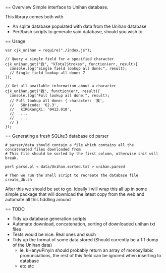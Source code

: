 == Overview
Simple interface to Unihan database.

This library comes both with
  - An sqlite database populated with data from the Unihan database
  - Perl/bash scripts to generate said database, should you wish to

== Usage

    var cjk_unihan = require("./index.js");

    // Query a single field for a specified character
    cjk_unihan.get("我", "kTotalStrokes", function(err, result){
      console.log("Single field lookup all done:", result);
      // Single field lookup all done: 7
    });
    
    // Get all available information about a character
    cjk_unihan.get("我", function(err, result){
      console.log("Full lookup all done:", result);
      // Full lookup all done: { character: '我',
      //   SUnicode: '62.3',
      //   kIRGKangXi: '0412.010',
      //   ...
      //   ...
      // }
    });


== Generating a fresh SQLite3 database
    cd parser

    # parser/data should contain a file which contains all the concatenated files downloaded from
    # This file should be sorted by the first column, otherwise shit will break.

    perl parse.pl < data/Unihan.sorted.txt > unihan.parsed

    # Then we run the shell script to recreate the database file
    create_db.sh

After this we should be set to go.
Ideally I will wrap this all up in some simple package that will download the latest copy from the web and automate all this fiddling around

== TODO
  - Tidy up database generation scripts
  - Automate download, concatenation, sorting of downloaded unihan txt files
  - Tests would be nice. Real ones and such
  - Tidy up the format of some data stored (Should currently be a 1:1 dump of the Unihan data)
    - ie, kHanyuPinyin should probably return an array of monosyllabic pronunciations, the rest of this field can be ignored when inserting to database
    - etc etc
